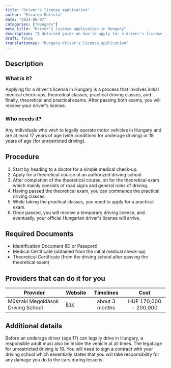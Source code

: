 ```yaml
---
title: "Driver's license application"
author: "Ricardo Batista"
date: "2024-06-07"
categories: ["Hungary"]
meta_title: "Driver's license application in Hungary"
description: "A detailed guide on how to apply for a driver's license in Hungary."
draft: false
translationKey: "hungary-driver's_license_application"
---
```


## Description
### What is it?
Applying for a driver's license in Hungary is a process that involves initial medical check-ups, theoretical classes, practical driving classes, and finally, theoretical and practical exams. After passing both exams, you will receive your driver's license.
### Who needs it?
Any individuals who wish to legally operate motor vehicles in Hungary and are at least 17 years of age (with conditions for underage driving) or 18 years of age (for unrestricted driving).

## Procedure
1. Start by heading to a doctor for a simple medical check-up. 
2. Apply for a theoretical course at an authorized driving school.
3. After completion of the theoretical course, sit for the theoretical exam which mainly consists of road signs and general rules of driving.
4. Having passed the theoretical exam, you can commence the practical driving classes.
5. While taking the practical classes, you need to apply for a practical exam.
6. Once passed, you will receive a temporary driving license, and eventually, your official Hungarian driver's license will arrive.

## Required Documents
* Identification Document (ID or Passport)
* Medical Certificate (obtained from the initial medical check-up)
* Theoretical Certificate (from the driving school after passing the theoretical exam)

## Providers that can do it for you

| Provider        |     Website     |     Timelines    |       Cost      |
| --------------- | --------------- |  :-------------: | :-------------: |
| Műszaki Megoldások Driving School | [link](https://Muszaki-Megoldasok.com)  | about 3 months |  HUF 170,000 - 200,000 |

## Additional details
Before an underage driver (age 17) can legally drive in Hungary, a responsible adult must also be inside the vehicle at all times. The legal age for unrestricted driving is 18. You will need to sign a contract with your driving school which essentially states that you will take responsibility for any damage you do to the cars during lessons.